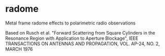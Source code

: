 # radome
Metal frame radome effects to polarimetric radio observations

Based on Rusch et al. "Forward Scattering from Square Cylinders in the
Resonance Region with Application to
Aperture Blockage", IEEE TRANSACTIONS ON ANTENNAS AND PROPAGATION, VOL. AP-24, NO. 2, MARCH 1976
